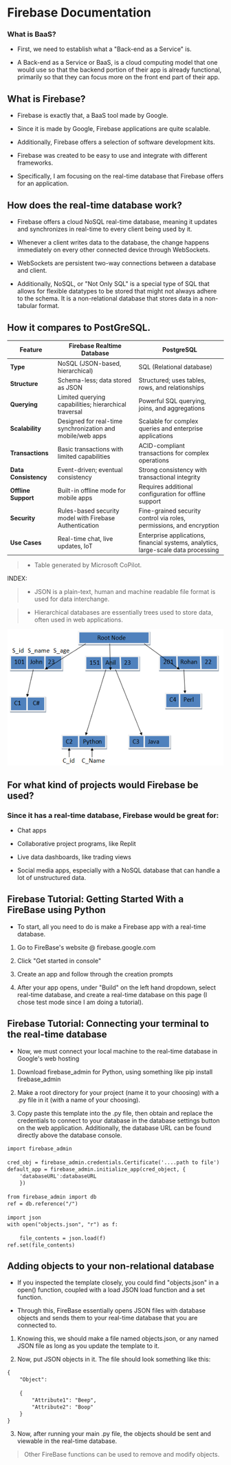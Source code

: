 # Firebase Documentation

### What is BaaS?

- First, we need to establish what a "Back-end as a Service" is.

- A Back-end as a Service or BaaS, is a cloud computing model that one would use so that the backend portion of their app is already functional, primarily so that they can focus more on the front end part of their app.

## What is Firebase?

- Firebase is exactly that, a BaaS tool made by Google.

- Since it is made by Google, Firebase applications are quite scalable.

- Additionally, Firebase offers a selection of software development kits.

- Firebase was created to be easy to use and integrate with different frameworks.

- Specifically, I am focusing on the real-time database that Firebase offers for an application.

## How does the real-time database work?

- Firebase offers a cloud NoSQL real-time database, meaning it updates and synchronizes in real-time to every client being used by it.

- Whenever a client writes data to the database, the change happens immediately on every other connected device through WebSockets.

- WebSockets are persistent two-way connections between a database and client.

- Additionally, NoSQL, or "Not Only SQL" is a special type of SQL that allows for flexible datatypes to be stored that might not always adhere to the schema. It is a non-relational database that stores data in a non-tabular format.

## How it compares to PostGreSQL.

| Feature | Firebase Realtime Database | PostgreSQL |
|---------|----------------------------|------------|
| **Type** | NoSQL (JSON-based, hierarchical) | SQL (Relational database) |
| **Structure** | Schema-less; data stored as JSON | Structured; uses tables, rows, and relationships |
| **Querying** | Limited querying capabilities; hierarchical traversal | Powerful SQL querying, joins, and aggregations |
| **Scalability** | Designed for real-time synchronization and mobile/web apps | Scalable for complex queries and enterprise applications |
| **Transactions** | Basic transactions with limited capabilities | ACID-compliant transactions for complex operations |
| **Data Consistency** | Event-driven; eventual consistency | Strong consistency with transactional integrity |
| **Offline Support** | Built-in offline mode for mobile apps | Requires additional configuration for offline support |
| **Security** | Rules-based security model with Firebase Authentication | Fine-grained security control via roles, permissions, and encryption |
| **Use Cases** | Real-time chat, live updates, IoT | Enterprise applications, financial systems, analytics, large-scale data processing |

> - Table generated by Microsoft CoPilot.

INDEX:

> - JSON is a plain-text, human and machine readable file format is used for data interchange.

> - Hierarchical databases are essentially trees used to store data, often used in web applications.

![HierarchicalDatabase](./Images/HierarchicalDatabase.png)

## For what kind of projects would Firebase be used?

### Since it has a real-time database, Firebase would be great for:

- Chat apps

- Collaborative project programs, like Replit

- Live data dashboards, like trading views

- Social media apps, especially with a NoSQL database that can handle a lot of unstructured data.

## Firebase Tutorial: Getting Started With a FireBase using Python

- To start, all you need to do is make a Firebase app with a real-time database.

1. Go to FireBase's website @ firebase.google.com

2. Click "Get started in console"

3. Create an app and follow through the creation prompts

4. After your app opens, under "Build" on the left hand dropdown, select real-time database, and create a real-time database on this page (I chose test mode since I am doing a tutorial).

## Firebase Tutorial: Connecting your terminal to the real-time database

- Now, we must connect your local machine to the real-time database in Google's web hosting

1. Download firebase_admin for Python, using something like pip install firebase_admin

2. Make a root directory for your project (name it to your choosing) with a .py file in it (with a name of your choosing).

3. Copy paste this template into the .py file, then obtain and replace the credentials to connect to your database in the database settings button on the web application. Additionally, the database URL can be found directly above the database console.
 
```
import firebase_admin

cred_obj = firebase_admin.credentials.Certificate('....path to file')
default_app = firebase_admin.initialize_app(cred_object, {
    'databaseURL':databaseURL
    })

from firebase_admin import db
ref = db.reference("/")

import json
with open("objects.json", "r") as f:

    file_contents = json.load(f)
ref.set(file_contents)
```

## Adding objects to your non-relational database

- If you inspected the template closely, you could find "objects.json" in a open() function, coupled with a load JSON load function and a set function.

- Through this, FireBase essentially opens JSON files with database objects and sends them to your real-time database that you are connected to. 

1. Knowing this, we should make a file named objects.json, or any named JSON file as long as you update the template to it. 

2. Now, put JSON objects in it. The file should look something like this:

```
{
    "Object":

    {
        "Attribute1": "Beep",
        "Attribute2": "Boop"
    }
}
```

3. Now, after running your main .py file, the objects should be sent and viewable in the real-time database. 

> Other FireBase functions can be used to remove and modify objects.